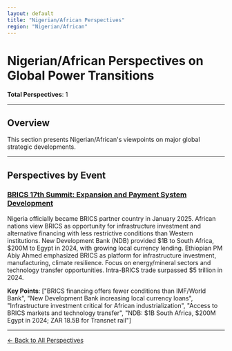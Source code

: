 ```yaml
---
layout: default
title: "Nigerian/African Perspectives"
region: "Nigerian/African"
---
```


# Nigerian/African Perspectives on Global Power Transitions

**Total Perspectives**: 1

---

## Overview

This section presents Nigerian/African's viewpoints on major global strategic developments.

---

## Perspectives by Event

### [BRICS 17th Summit: Expansion and Payment System Development](/events/brics-17th-summit-expansion-and-payment-system-development)

Nigeria officially became BRICS partner country in January 2025. African nations view BRICS as opportunity for infrastructure investment and alternative financing with less restrictive conditions than Western institutions. New Development Bank (NDB) provided $1B to South Africa, $200M to Egypt in 2024, with growing local currency lending. Ethiopian PM Abiy Ahmed emphasized BRICS as platform for infrastructure investment, manufacturing, climate resilience. Focus on energy/mineral sectors and technology transfer opportunities. Intra-BRICS trade surpassed $5 trillion in 2024.

**Key Points**: ["BRICS financing offers fewer conditions than IMF/World Bank", "New Development Bank increasing local currency loans", "Infrastructure investment critical for African industrialization", "Access to BRICS markets and technology transfer", "NDB: $1B South Africa, $200M Egypt in 2024; ZAR 18.5B for Transnet rail"]

---



[← Back to All Perspectives](/perspectives/)
